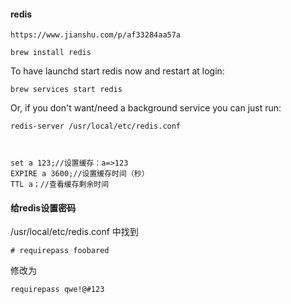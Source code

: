 #### redis

`https://www.jianshu.com/p/af33284aa57a`

    brew install redis

To have launchd start redis now and restart at login:

    brew services start redis

Or, if you don't want/need a background service you can just run:

    redis-server /usr/local/etc/redis.conf



    set a 123;//设置缓存：a=>123
    EXPIRE a 3600;//设置缓存时间（秒）
    TTL a；//查看缓存剩余时间

#### 给redis设置密码

/usr/local/etc/redis.conf 中找到

    # requirepass foobared
    
修改为

    requirepass qwe!@#123
    
    